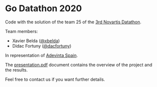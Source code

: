 # Go Datathon 2020
Code with the solution of the team 25 of the [3rd Novartis Datathon](https://godatathon.com/).

Team members:
- Xavier Belda ([@xbelda](https://github.com/xbelda))
- Didac Fortuny ([@dacfortuny](https://github.com/dacfortuny))

In representation of [Adevinta Spain](https://www.adevinta.com/es/spain/).

The [presentation.pdf](https://github.com/dacfortuny/godatathon_2020/blob/master/presentation.pdf) document contains the overview of the project and the results.

Feel free to contact us if you want further details.
